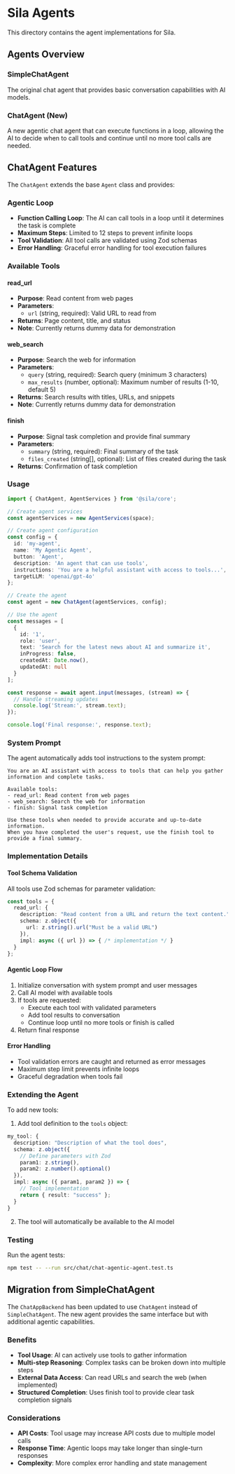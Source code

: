 # Sila Agents

This directory contains the agent implementations for Sila.

## Agents Overview

### SimpleChatAgent
The original chat agent that provides basic conversation capabilities with AI models.

### ChatAgent (New)
A new agentic chat agent that can execute functions in a loop, allowing the AI to decide when to call tools and continue until no more tool calls are needed.

## ChatAgent Features

The `ChatAgent` extends the base `Agent` class and provides:

### Agentic Loop
- **Function Calling Loop**: The AI can call tools in a loop until it determines the task is complete
- **Maximum Steps**: Limited to 12 steps to prevent infinite loops
- **Tool Validation**: All tool calls are validated using Zod schemas
- **Error Handling**: Graceful error handling for tool execution failures

### Available Tools

#### read_url
- **Purpose**: Read content from web pages
- **Parameters**: 
  - `url` (string, required): Valid URL to read from
- **Returns**: Page content, title, and status
- **Note**: Currently returns dummy data for demonstration

#### web_search
- **Purpose**: Search the web for information
- **Parameters**:
  - `query` (string, required): Search query (minimum 3 characters)
  - `max_results` (number, optional): Maximum number of results (1-10, default 5)
- **Returns**: Search results with titles, URLs, and snippets
- **Note**: Currently returns dummy data for demonstration

#### finish
- **Purpose**: Signal task completion and provide final summary
- **Parameters**:
  - `summary` (string, required): Final summary of the task
  - `files_created` (string[], optional): List of files created during the task
- **Returns**: Confirmation of task completion

### Usage

```typescript
import { ChatAgent, AgentServices } from '@sila/core';

// Create agent services
const agentServices = new AgentServices(space);

// Create agent configuration
const config = {
  id: 'my-agent',
  name: 'My Agentic Agent',
  button: 'Agent',
  description: 'An agent that can use tools',
  instructions: 'You are a helpful assistant with access to tools...',
  targetLLM: 'openai/gpt-4o'
};

// Create the agent
const agent = new ChatAgent(agentServices, config);

// Use the agent
const messages = [
  {
    id: '1',
    role: 'user',
    text: 'Search for the latest news about AI and summarize it',
    inProgress: false,
    createdAt: Date.now(),
    updatedAt: null
  }
];

const response = await agent.input(messages, (stream) => {
  // Handle streaming updates
  console.log('Stream:', stream.text);
});

console.log('Final response:', response.text);
```

### System Prompt

The agent automatically adds tool instructions to the system prompt:

```
You are an AI assistant with access to tools that can help you gather information and complete tasks.

Available tools:
- read_url: Read content from web pages
- web_search: Search the web for information
- finish: Signal task completion

Use these tools when needed to provide accurate and up-to-date information. 
When you have completed the user's request, use the finish tool to provide a final summary.
```

### Implementation Details

#### Tool Schema Validation
All tools use Zod schemas for parameter validation:

```typescript
const tools = {
  read_url: {
    description: "Read content from a URL and return the text content.",
    schema: z.object({
      url: z.string().url("Must be a valid URL")
    }),
    impl: async ({ url }) => { /* implementation */ }
  }
};
```

#### Agentic Loop Flow
1. Initialize conversation with system prompt and user messages
2. Call AI model with available tools
3. If tools are requested:
   - Execute each tool with validated parameters
   - Add tool results to conversation
   - Continue loop until no more tools or finish is called
4. Return final response

#### Error Handling
- Tool validation errors are caught and returned as error messages
- Maximum step limit prevents infinite loops
- Graceful degradation when tools fail

### Extending the Agent

To add new tools:

1. Add tool definition to the `tools` object:
```typescript
my_tool: {
  description: "Description of what the tool does",
  schema: z.object({
    // Define parameters with Zod
    param1: z.string(),
    param2: z.number().optional()
  }),
  impl: async ({ param1, param2 }) => {
    // Tool implementation
    return { result: "success" };
  }
}
```

2. The tool will automatically be available to the AI model

### Testing

Run the agent tests:
```bash
npm test -- --run src/chat/chat-agentic-agent.test.ts
```

## Migration from SimpleChatAgent

The `ChatAppBackend` has been updated to use `ChatAgent` instead of `SimpleChatAgent`. The new agent provides the same interface but with additional agentic capabilities.

### Benefits
- **Tool Usage**: AI can actively use tools to gather information
- **Multi-step Reasoning**: Complex tasks can be broken down into multiple steps
- **External Data Access**: Can read URLs and search the web (when implemented)
- **Structured Completion**: Uses finish tool to provide clear task completion signals

### Considerations
- **API Costs**: Tool usage may increase API costs due to multiple model calls
- **Response Time**: Agentic loops may take longer than single-turn responses
- **Complexity**: More complex error handling and state management